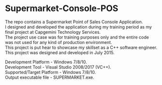 # Supermarket-Console-POS


The repo contains a Supermarket Point of Sales Console Application.  
I designed and developed the application during my training period as my final project at Capgemini Technology Services.  
The project use case was for training purposes only and the entire code was not used for any kind of production environment.  
This project is put hear to showcase my skillset as a C++ software engineer.  
This project was designed and developed in July 2015.  

Development Platform - Windows 7/8/10.  
Development Tool - Visual Studio 2008/2017 (VC++).  
Supported/Target Platform - Windows 7/8/10.  
Output executable file - SUPERMARKET.exe.  
